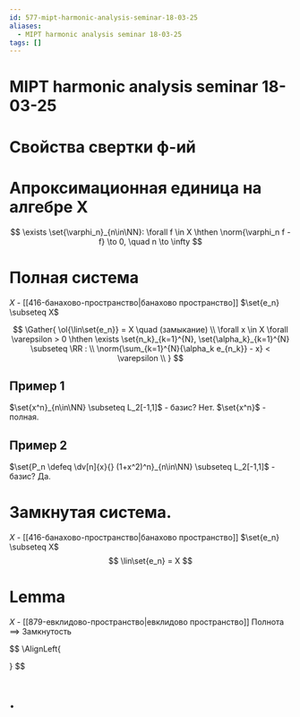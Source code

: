 ```yaml
---
id: 577-mipt-harmonic-analysis-seminar-18-03-25
aliases:
  - MIPT harmonic analysis seminar 18-03-25
tags: []
---
```


# MIPT harmonic analysis seminar 18-03-25

# Свойства свертки ф-ий

# Апроксимационная единица на алгебре X

$$
\exists \set{\varphi_n}_{n\in\NN}:
\forall f \in X \hthen \norm{\varphi_n f - f} \to 0, \quad n \to \infty
$$

# Полная система

$X$ - [[416-банахово-пространство|банахово пространство]]
$\set{e_n} \subseteq X$

$$
\Gather{
\ol{\lin\set{e_n}} = X \quad (замыкание) \\
\forall x \in X \forall \varepsilon > 0 \hthen
\exists \set{n_k}_{k=1}^{N}, \set{\alpha_k}_{k=1}^{N} \subseteq \RR : \\
\norm{\sum_{k=1}^{N}{\alpha_k e_{n_k}} - x} < \varepsilon \\
}
$$

## Пример 1

$\set{x^n}_{n\in\NN} \subseteq L_2[-1,1]$ - базис?
Нет.
$\set{x^n}$ - полная.

## Пример 2

$\set{P_n \defeq \dv[n]{x}{} (1+x^2)^n}_{n\in\NN} \subseteq L_2[-1,1]$ - базис?
Да.

# Замкнутая система.
$X$ - [[416-банахово-пространство|банахово пространство]]
$\set{e_n} \subseteq X$
$$
\lin\set{e_n} = X
$$

# Lemma
$X$ - [[879-евклидово-пространство|евклидово пространство]]
Полнота $\implies$ Замкнутость

$$
\AlignLeft{

}
$$

# .

